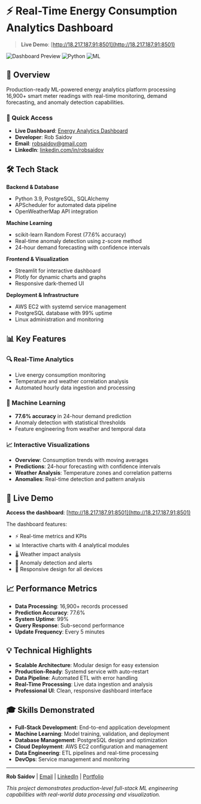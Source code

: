 # ⚡ Real-Time Energy Consumption Analytics Dashboard

> **Live Demo**: [http://18.217.187.91:8501](http://18.217.187.91:8501)

![Dashboard Preview](https://img.shields.io/badge/Status-Live-brightgreen) ![Python](https://img.shields.io/badge/Python-3.9-blue) ![ML](https://img.shields.io/badge/ML-Random%20Forest-orange)

## 🎯 Overview

Production-ready ML-powered energy analytics platform processing 16,900+ smart meter readings with real-time monitoring, demand forecasting, and anomaly detection capabilities.

### 🔗 Quick Access
- **Live Dashboard**: [Energy Analytics Dashboard](http://18.217.187.91:8501)
- **Developer**: Rob Saidov
- **Email**: robsaidov@gmail.com
- **LinkedIn**: [linkedin.com/in/robsaidov](https://linkedin.com/in/robsaidov)

## 🛠️ Tech Stack

**Backend & Database**
- Python 3.9, PostgreSQL, SQLAlchemy
- APScheduler for automated data pipeline
- OpenWeatherMap API integration

**Machine Learning**
- scikit-learn Random Forest (77.6% accuracy)
- Real-time anomaly detection using z-score method
- 24-hour demand forecasting with confidence intervals

**Frontend & Visualization**
- Streamlit for interactive dashboard
- Plotly for dynamic charts and graphs
- Responsive dark-themed UI

**Deployment & Infrastructure**
- AWS EC2 with systemd service management
- PostgreSQL database with 99% uptime
- Linux administration and monitoring

## 📊 Key Features

### 🔍 Real-Time Analytics
- Live energy consumption monitoring
- Temperature and weather correlation analysis
- Automated hourly data ingestion and processing

### 🤖 Machine Learning
- **77.6% accuracy** in 24-hour demand prediction
- Anomaly detection with statistical thresholds
- Feature engineering from weather and temporal data

### 📈 Interactive Visualizations
- **Overview**: Consumption trends with moving averages
- **Predictions**: 24-hour forecasting with confidence intervals
- **Weather Analysis**: Temperature zones and correlation patterns
- **Anomalies**: Real-time detection and pattern analysis

## 🚀 Live Demo

**Access the dashboard**: [http://18.217.187.91:8501](http://18.217.187.91:8501)

The dashboard features:
- ⚡ Real-time metrics and KPIs
- 📊 Interactive charts with 4 analytical modules
- 🌡️ Weather impact analysis
- 🚨 Anomaly detection and alerts
- 📱 Responsive design for all devices

## 📈 Performance Metrics

- **Data Processing**: 16,900+ records processed
- **Prediction Accuracy**: 77.6%
- **System Uptime**: 99%
- **Query Response**: Sub-second performance
- **Update Frequency**: Every 5 minutes

## 💡 Technical Highlights

- **Scalable Architecture**: Modular design for easy extension
- **Production-Ready**: Systemd service with auto-restart
- **Data Pipeline**: Automated ETL with error handling
- **Real-Time Processing**: Live data ingestion and analysis
- **Professional UI**: Clean, responsive dashboard interface

## 🎓 Skills Demonstrated

- **Full-Stack Development**: End-to-end application development
- **Machine Learning**: Model training, validation, and deployment
- **Database Management**: PostgreSQL design and optimization
- **Cloud Deployment**: AWS EC2 configuration and management
- **Data Engineering**: ETL pipelines and real-time processing
- **DevOps**: Service management and monitoring

---

**Rob Saidov** | [Email](mailto:robsaidov@gmail.com) | [LinkedIn](https://linkedin.com/in/robsaidov) | [Portfolio](http://18.217.187.91:8501)

*This project demonstrates production-level full-stack ML engineering capabilities with real-world data processing and visualization.*
